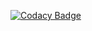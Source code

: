 
[![Codacy Badge](https://api.codacy.com/project/badge/Grade/f44f6d83a0d74601bc2815b843c4164d)](https://app.codacy.com/app/SokolR/instantMessegner?utm_source=github.com&utm_medium=referral&utm_content=SokolR/instantMessegner&utm_campaign=Badge_Grade_Dashboard)


